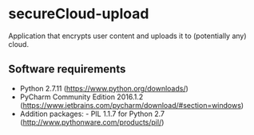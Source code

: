 # secureCloud-upload
Application that encrypts user content and uploads it to (potentially any) cloud.

## Software requirements
- Python 2.7.11 (https://www.python.org/downloads/)
- PyCharm Community Edition 2016.1.2 (https://www.jetbrains.com/pycharm/download/#section=windows)
- Addition packages: - PIL 1.1.7 for Python 2.7 (http://www.pythonware.com/products/pil/)
